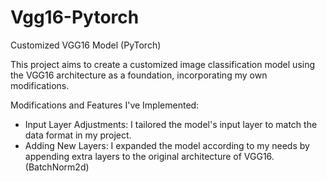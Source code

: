 # Vgg16-Pytorch

Customized VGG16 Model (PyTorch)

This project aims to create a customized image classification model using the VGG16 architecture as a foundation, incorporating my own modifications.

Modifications and Features I've Implemented:

- Input Layer Adjustments: I tailored the model's input layer to match the data format in my project.
- Adding New Layers: I expanded the model according to my needs by appending extra layers to the original architecture of VGG16. (BatchNorm2d)
